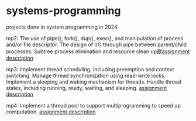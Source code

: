 # systems-programming
projects done in system programming in 2024  
    
mp2: The use of pipe(), fork(), dup(), exec(), and manipulation of process and/or file descriptor. The design of I/O through pipe between parent/child processes. Subtree process elimination and resource clean up歐[assignment description](https://hackmd.io/@rwGDMkdFT2m4A250yFDLPg/BJURLjchC)  
  
mp3: Implement thread scheduling, including preemption and context switching. Manage thread synchronization using read-write locks. Implement a sleeping and waking mechanism for threads. Handle thread states, including running, ready, waiting, and sleeping. [assignment description](https://hackmd.io/@seantsao00/sp2024_hw3)  
  
mp4: Implement a thread pool to support multiprogramming to speed up computation. [assignment description](https://hackmd.io/@kcwayne/sp2024_hw4)
